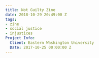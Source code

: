 ```yaml
---
title: Not Guilty Zine
date: 2018-10-29 20:49:00 Z
tags:
- zine
- social justice
- injustices
Project Info:
  Client: Eastern Washington University
  Date: 2017-10-25 00:00:00 Z
---
```


